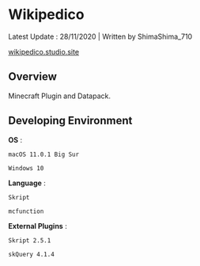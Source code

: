 # Wikipedico
Latest Update : 28/11/2020 | Written by ShimaShima_710

[wikipedico.studio.site](https://wikipedico.studio.site)

## Overview
Minecraft Plugin and Datapack.

## Developing Environment
**OS** :

	macOS 11.0.1 Big Sur

	Windows 10

**Language** :

	Skript

	mcfunction

**External Plugins** :

	Skript 2.5.1

	skQuery 4.1.4
